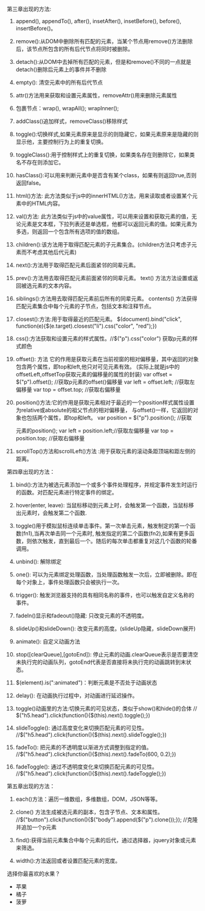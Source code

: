 第三章出现的方法:

1.  append(), appendTo(), after(), insetAfter(), insetBefore(), before(), insertBefore()。

2.  remove():从DOM中删除所有匹配的元素，当某个节点用remove()方法删除后，该节点所包含的所有后代节点将同时被删除。

3.  detach():从DOM中去掉所有匹配的元素，但是和remove()不同的一点就是detach()删除后元素上的事件并不删除

4.  empty(): 清空元素中的所有后代节点

5.  attr()方法用来获取和设置元素属性，removeAttr()用来删除元素属性

6.  包裹节点：wrap(), wrapAll(); wrapInner();

7.  addClass()追加样式，removeClass()移除样式

8.  toggle():切换样式,如果元素原来是显示的则隐藏它，如果元素原来是隐藏的则显示他，主要控制行为上的重复切换。

9.  toggleClass():用于控制样式上的重复切换，如果类名存在则删除它，如果类名不存在则添加它。

10. hasClass():可以用来判断元素中是否含有某个class，如果有则返回true,否则返回false。

11. html()方法: 此方法类似于js中的innerHTML()方法，用来读取或者设置某个元素中的HTML内容。

12. val()方法: 此方法类似于js中的value属性，可以用来设置和获取元素的值，无论元素是文本框，下拉列表还是单选框，他都可以返回元素的值。如果元素为多选，则返回一个包含所有选项的值的数组。 

13. children():该方法用于取得匹配元素的子元素集合。(children方法只考虑子元素而不考虑其他后代元素)

14. next():方法用于取得匹配元素后面紧邻的同辈元素。

15. prev():方法用去取得匹配元素前面紧邻的同辈元素。
    text() 方法方法设置或返回被选元素的文本内容。
    
16. siblings():方法用去取得匹配元素前后所有的同辈元素。
    contents() 方法获得匹配元素集合中每个元素的子节点，包括文本和注释节点。
    
17. closest():方法:用于取得最近的匹配元素。
        $(document).bind("click", function(e){$(e.target).closest("li").css("color", "red");})
        
18. css():方法获取和设置元素的样式属性。//$("p").css("color") 获取p元素的样式颜色

19. offset(): 方法  它的作用是获取元素在当前视窗的相对偏移量，其中返回的对象包含两个属性，即top和left,他只对可见元素有效。
    (实际上就是js中的offsetLeft,offsetTop获取元素的偏移量的属性的封装)
        var offset = $("p").offset(); //获取p元素的offset()偏移量
        var left = offset.left;   //获取左偏移量
        var top = offset.top;    //获取右偏移量
        
20. position()方法:它的作用是获取元素相对于最近的一个position样式属性设置为relative或absolute的祖父节点的相对偏移量，
    与offset()一样，它返回的对象也包括两个属性，即top和left。
        var position = $("p").position();  //获取<p>元素的position();
        var left = position.left;//获取左偏移量
        var top = position.top;  //获取右偏移量
        
21. scrollTop()方法和scrollLeft()方法 :用于获取元素的滚动条距顶端和距左侧的距离。

第四章出现的方法：

1. bind():方法为被选元素添加一个或多个事件处理程序，并规定事件发生时运行的函数。对匹配元素进行特定事件的绑定。

2. hover(enter, leave): 当鼠标移动到元素上时，会触发第一个函数，当鼠标移出元素时，会触发第二个函数.

3. toggle()用于模拟鼠标连续单击事件。第一次单击元素，触发制定的第一个函数(fn1),当再次单击同一个元素时, 触发指定的第二个函数(fn2),如果有更多函数，则依次触发，直到最后一个。随后的每次单击都重复对这几个函数的轮番调用。

4. unbind(): 解除绑定

5. one(): 可以为元素绑定处理函数，当处理函数触发一次后，立即被删除。即在每个对象上，事件处理函数只会被执行一次。

6. trigger(): 触发浏览器支持的具有相同名称的事件，也可以触发自定义名称的事件。

7. fadeIn()显示和fadeout()隐藏: 只改变元素的不透明度。

8. slideUp()和slideDown(): 改变元素的高度。(slideUp隐藏，slideDown展开)

9. animate(): 自定义动画方法

10. stop([clearQueue],[gotoEnd]): 停止元素的动画.clearQueue表示是否要清空未执行完的动画队列，gotoEnd代表是否直接将未执行完的动画跳转到末状态。

11. $(element).is(":animated")：判断元素是不否处于动画状态

12. delay(): 在动画执行过程中，对动画进行延迟操作。

13. toggle()动画里的方法:切换元素的可见状态，类似于show()和hide()的合体 
    // $("h5.head").click(function(){$(this).next().toggle();}) 
    
13. slideToggle(): 通过高度变化来切换匹配元素的可见性。
    //$("h5.head").click(function(){$(this).next().slideToggle();}) 
    
14. fadeTo(): 把元素的不透明度以渐进方式调整到指定的值。
    //$("h5.head").click(function(){$(this).next().fadeTo(600, 0.2);})
    
15. fadeToggle(): 通过不透明度变化来切换匹配元素的可见性。
    //$("h5.head").click(function(){$(this).next().fadeToggle();})
 
 
第五章出现的方法： 

1. each()方法：遍历一维数组，多维数组，DOM，JSON等等。 

2. clone() 方法生成被选元素的副本，包含子节点、文本和属性。 
    //$("button").click(function(){$("body").append($("p").clone());}); //克隆并追加一个p元素
    
3. find():获得当前元素集合中每个元素的后代，通过选择器，jquery对象或元素来筛选。

4. width():方法返回或者设置匹配元素的宽度。

<html>
    <head>
        <script type="text/javascript">
           $(function() {
                var $parent = $("ul");
                var $li_1 = $("<li title='香蕉'>香蕉</li>");
                var $li_2 = $("<li title='雪梨'>雪梨</li>");
                var $li_3 = $("<li title='其它'>其它</li>"); ($li_1).appendTo($parent); ($li_2).appendTo($parent); ($li_3).appendTo($parent); //
                var $li = $("ul li:eq(1)");
                $li_text = $li.text();
                alert($li_text); //输出:橘子
                var $para = $("p");
                var $p_attr = $para.attr("title"); 
                alert($p_attr); //输出：选择你最喜欢的水果
                var $removeEle = $("ul li:eq(2)").remove() //获取第三个元素节点(菠萝)，并从网页删除它。
                //alert($removeEle.text()); //text()方法设置或返回被选元素的内容, val():设置或返回被选元素的值
                alert($removeEle.html());
                $($removeEle).appendTo("ul"); //把菠萝从新插入到最后一项
                //var $detachEle = $("ul li:eq(1)").detach();
                //alert($detachEle.text());
                //$("ul li:eq(1)").empty();//清除第二个元素里的内容，但是默认的li标签前面的点并不会去掉。
                $("ul li").click(function() {
                    $(this).clone(true).appendTo("ul"); //复制当前单击的元素节点，并将它追加到ul元素中
                })
                //$("p").replaceWith("<strong>你最不喜欢的水果是？</strong>");
                $("<strong>你最不喜欢的水果是？</strong>").replaceAll("p");
                var $para = $("p");
                $para.attr("title")// 设置title属性
                $para.attr("class", "high")                
            })*/
        </script>
    </head>        
    <body>
        <div id="content">
            <p title="选择你最喜欢的水果">
                选择你最喜欢的水果？
            </p>
            <ul>
                <li title="苹果">苹果</li>
                <li title="橘子">橘子</li>
                <li title="菠萝">菠萝</li>
            </ul>
        </div> 
    </body>
</html>
